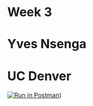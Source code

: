 # Week 3
# Yves Nsenga
# UC Denver
[![Run in Postman](https://run.pstmn.io/button.svg)](https://app.getpostman.com/run-collection/2ed36bb2bd35d7f8950b))